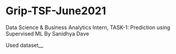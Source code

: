 # Grip-TSF-June2021
Data Science &amp; Business Analytics Intern,
TASK-1: Prediction using Supervised ML
By Sanidhya Dave

Used dataset__


